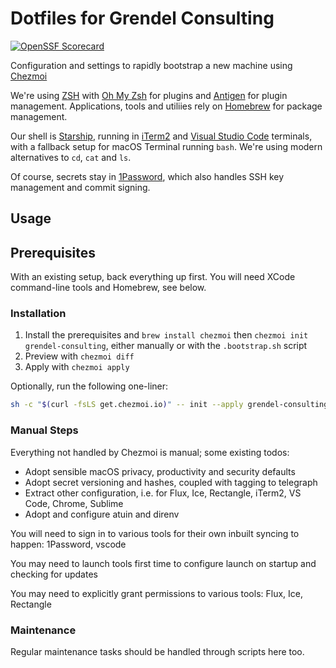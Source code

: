 # Dotfiles for Grendel Consulting
[![OpenSSF Scorecard](https://api.scorecard.dev/projects/github.com/grendel-consulting/dotfiles/badge)](https://scorecard.dev/viewer/?uri=github.com/grendel-consulting/{repo})

Configuration and settings to rapidly bootstrap a new machine using [Chezmoi](https://www.chezmoi.io/)

We're using [ZSH](https://en.wikipedia.org/wiki/Z_shell) with [Oh My Zsh](https://github.com/ohmyzsh/ohmyzsh/) for plugins and [Antigen](https://github.com/zsh-users/antigen) for plugin management. Applications, tools and utiliies rely on [Homebrew](https://brew.sh/) for package management.

Our shell is [Starship](https://starship.rs/), running in [iTerm2](https://iterm2.com/) and [Visual Studio Code](https://code.visualstudio.com/) terminals, with a fallback setup for macOS Terminal running `bash`. We're using modern alternatives to `cd`, `cat` and `ls`.

Of course, secrets stay in [1Password](https://developer.1password.com/docs/cli), which also handles SSH key management and commit signing.

## Usage

## Prerequisites

With an existing setup, back everything up first. You will need XCode command-line tools and Homebrew, see below.

### Installation

1. Install the prerequisites and `brew install chezmoi` then `chezmoi init grendel-consulting`, either manually or with the `.bootstrap.sh` script
2. Preview with `chezmoi diff`
3. Apply with `chezmoi apply`

Optionally, run the following one-liner:

```sh
sh -c "$(curl -fsLS get.chezmoi.io)" -- init --apply grendel-consulting
```

### Manual Steps

Everything not handled by Chezmoi is manual; some existing todos:

- Adopt sensible macOS privacy, productivity and security defaults
- Adopt secret versioning and hashes, coupled with tagging to telegraph
- Extract other configuration, i.e. for Flux, Ice, Rectangle, iTerm2, VS Code, Chrome, Sublime
- Adopt and configure atuin and direnv

You will need to sign in to various tools for their own inbuilt syncing to happen: 1Password, vscode

You may need to launch tools first time to configure launch on startup and checking for updates

You may need to explicitly grant permissions to various tools: Flux, Ice, Rectangle

### Maintenance

Regular maintenance tasks should be handled through scripts here too.
